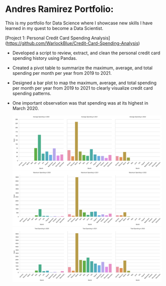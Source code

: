 # Andres Ramirez Portfolio:

This is my portfolio for Data Science where I showcase new skills I have learned in my quest to become a Data Scientist.

[Project 1: Personal Credit Card Spending Analysis] (https://github.com/WarlockBlue/Credit-Card-Spending-Analysis)

- Developed a script to review, extract, and clean the personal credit card spending history using Pandas.
- Created a pivot table to summarize the maximum, average, and total spending per month per year from 2019 to 2021.
- Designed a bar plot to map the maximum, average, and total spending per month per year from 2019 to 2021 to clearly visualize credit card spending patterns.
- One important observation was that spending was at its highest in March 2020.

 	![](https://github.com/WarlockBlue/Credit-Card-Spending-Analysis/blob/main/AverageCreditCardSpending.png)
  ![](https://github.com/WarlockBlue/Credit-Card-Spending-Analysis/blob/main/MaximumCreditCardSpending.png)
  ![](https://github.com/WarlockBlue/Credit-Card-Spending-Analysis/blob/main/TotalCreditCardSpending.png)
